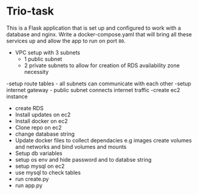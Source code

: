 # Trio-task

This is a Flask application that is set up and configured to work with a database and nginx. Write a docker-compose.yaml that will bring all these services up and allow the app to run on port `80`.

- VPC setup with 3 subnets 
    - 1 public subnet 
    - 2 private subnets to allow for creation of RDS availability zone necessity

-setup route tables 
    - all subnets can communicate with each other
-setup internet gateway
    - public subnet connects internet traffic
-create ec2 instance
- create RDS 
- Install updates on ec2
- Install docker on ec2
- Clone repo on ec2
- change database string 
- Update docker files to collect dependacies e.g images create volumes and networks and bind volumes and mounts
- Setup db variables 
- setup os env and hide password and to databse string 
- setup mysql on ec2
- use mysql to check tables
- run create.py 
- run app.py

